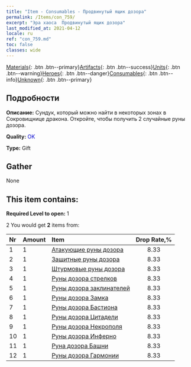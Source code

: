 ```yaml
---
title: "Item - Consumables - Продвинутый ящик дозора"
permalink: /Items/con_759/
excerpt: "Эра хаоса  Продвинутый ящик дозора"
last_modified_at: 2021-04-12
locale: ru
ref: "con_759.md"
toc: false
classes: wide
---
```

 [Materials](/ru/Items/){: .btn .btn--primary}[Artifacts](/ru/Items/Artifacts/){: .btn .btn--success}[Units](/ru/Items/Units/){: .btn .btn--warning}[Heroes](/ru/Items/Heroes/){: .btn .btn--danger}[Consumables](/ru/Items/Consumables/){: .btn .btn--info}[Unknown](/ru/Items/Unknown/){: .btn .btn--primary}

## Подробности
 **Описание:** Сундук, который можно найти в некоторых зонах в Сокровищнице дракона. Откройте, чтобы получить 2 случайные руны дозора.

 **Quality:** <span style="color: #0000CD">OK</span>

 **Type:** Gift

## Gather

  None

## This item contains:

 **Required Level to open:** 1

 2 You would get **2** items  from:

  | Nr | Amount |     Item    | Drop Rate,% |
  |:---|:-------|:------------|:---------:|
  | 1 | 1 | [Атакующие руны дозора](/ru/Items/con_734/) | 8.33 | 
  | 2 | 1 | [Защитные руны дозора](/ru/Items/con_739/) | 8.33 | 
  | 3 | 1 | [Штурмовые руны дозора](/ru/Items/con_741/) | 8.33 | 
  | 4 | 1 | [Руны дозора стрелков](/ru/Items/con_742/) | 8.33 | 
  | 5 | 1 | [Руны дозора заклинателей](/ru/Items/con_746/) | 8.33 | 
  | 6 | 1 | [Руны дозора Замка](/ru/Items/con_752/) | 8.33 | 
  | 7 | 1 | [Руны дозора Бастиона](/ru/Items/con_753/) | 8.33 | 
  | 8 | 1 | [Руны дозора Цитадели](/ru/Items/con_754/) | 8.33 | 
  | 9 | 1 | [Руны дозора Некрополя](/ru/Items/con_755/) | 8.33 | 
  | 10 | 1 | [Руны дозора Инферно](/ru/Items/con_777/) | 8.33 | 
  | 11 | 1 | [Руна дозора Башни](/ru/Items/con_785/) | 8.33 | 
  | 12 | 1 | [Руны дозора Гармонии](/ru/Items/con_791/) | 8.33 | 
